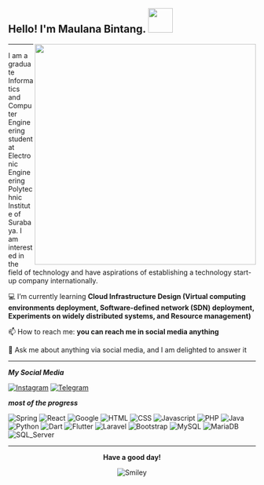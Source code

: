 <h2> Hello! I'm Maulana Bintang. <img src="https://media.giphy.com/media/mGcNjsfWAjY5AEZNw6/giphy.gif" width="50"></h2>
<!--

Here are some ideas to get you started:

- 🔭 I’m currently working on ...
- 🌱 I’m currently learning ...
- 👯 I’m looking to collaborate on ...
- 🤔 I’m looking for help with ...
- 💬 Ask me about ...
- 📫 How to reach me: ...
- 😄 Pronouns: ...
- ⚡ Fun fact: ...
-->

<!-- [nimek](https://user-images.githubusercontent.com/56204095/88059580-41079800-cb8f-11ea-8a10-f668fbb7a1cc.png) -->
<img src="https://user-images.githubusercontent.com/56204095/119273842-fa634e00-bc36-11eb-9acf-d95a7944bce5.png" display="float" align="right" width="450">

___

I am a graduate Informatics and Computer Engineering student at Electronic Engineering Polytechnic Institute of Surabaya. I am interested in the field of technology and have aspirations of establishing a technology start-up company internationally.

💻 I’m currently learning <b>Cloud Infrastructure Design (Virtual computing environments deployment, Software-defined network (SDN) deployment, Experiments on widely distributed systems, and Resource management)</b>

📫 How to reach me: <b>you can reach me in social media anything</b>

💬 Ask me about anything via social media, and I am delighted to answer it</b>
___

***My Social Media***

[![Instagram](https://img.shields.io/badge/Instagram-E4405F?style=for-the-badge&logo=instagram&logoColor=white)](https://instagram.com/maulanabint)
[![Telegram](https://img.shields.io/badge/Telegram-2CA5E0?style=for-the-badge&logo=telegram&logoColor=white)](https://t.me/lanabin06)

***most of the progress***

![Spring](https://img.shields.io/badge/Spring-6DB33F?style=for-the-badge&logo=spring&logoColor=white)
![React](https://img.shields.io/badge/React-20232A?style=for-the-badge&logo=react&logoColor=61DAFB)
![Google](https://img.shields.io/badge/Google_Cloud-4285F4?style=for-the-badge&logo=google-cloud&logoColor=white)
![HTML](https://img.shields.io/badge/HTML5-E34F26?style=for-the-badge&logo=html5&logoColor=white)
![CSS](https://img.shields.io/badge/CSS3-1572B6?style=for-the-badge&logo=css3&logoColor=white)
![Javascript](https://img.shields.io/badge/JavaScript-323330?style=for-the-badge&logo=javascript&logoColor=F7DF1E)
![PHP](https://img.shields.io/badge/PHP-777BB4?style=for-the-badge&logo=php&logoColor=white)
![Java](https://img.shields.io/badge/Java-ED8B00?style=for-the-badge&logo=java&logoColor=white)
![Python](https://img.shields.io/badge/Python-3776AB?style=for-the-badge&logo=python&logoColor=white)
![Dart](https://img.shields.io/badge/Dart-0175C2?style=for-the-badge&logo=dart&logoColor=white)
![Flutter](https://img.shields.io/badge/Flutter-02569B?style=for-the-badge&logo=flutter&logoColor=white)
![Laravel](https://img.shields.io/badge/Laravel-FF2D20?style=for-the-badge&logo=laravel&logoColor=white)
![Bootstrap](https://img.shields.io/badge/Bootstrap-563D7C?style=for-the-badge&logo=bootstrap&logoColor=white)
![MySQL](https://img.shields.io/badge/MySQL-005C84?style=for-the-badge&logo=mysql&logoColor=white)
![MariaDB](https://img.shields.io/badge/MariaDB-003545?style=for-the-badge&logo=mariadb&logoColor=white)
![SQL_Server](https://img.shields.io/badge/Microsoft_SQL_Server-CC2927?style=for-the-badge&logo=microsoft-sql-server&logoColor=white)

___

<div align="center">
  <p><b>Have a good day!</b></p>
<div>
<img src="https://github.com/fnky/fnky/raw/fnky/img/smile.gif" alt="Smiley" align="center">
</div>
</div>
